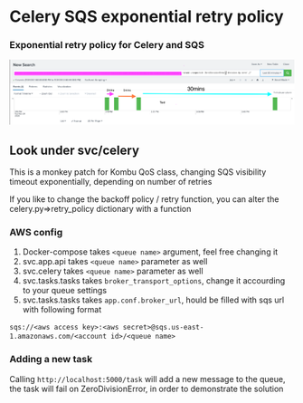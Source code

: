 # Celery SQS exponential retry policy

### Exponential retry policy for Celery and SQS

![Alt text](splunk.png?raw=true "Diagram")

## Look under svc/celery

This is a monkey patch for Kombu QoS class, changing SQS visibility timeout exponentially, depending on number of retries

If you like to change the backoff policy / retry function, you can alter the celery.py=>retry_policy dictionary with a function

### AWS config
1. Docker-compose takes `<queue name>` argument, feel free changing it 
1. svc.app.api takes `<queue name>` parameter as well
1. svc.celery takes `<queue name>` parameter as well
1. svc.tasks.tasks takes `broker_transport_options`, change it accourding to your queue settings
1. svc.tasks.tasks takes `app.conf.broker_url`, hould be filled with sqs url with following format
```
sqs://<aws access key>:<aws secret>@sqs.us-east-1.amazonaws.com/<account id>/<queue name>
```

### Adding a new task
Calling `http://localhost:5000/task` will add a new message to the queue, the task will fail on ZeroDivisionError, in order to demonstrate the solution